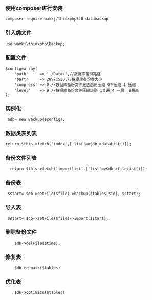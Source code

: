 ### 使用composer进行安装
~~~
composer require wamkj/thinkphp6.0-databackup
~~~

### 引入类文件
~~~
use wamkj\thinkphp\Backup;
~~~

### 配置文件
~~~
$config=array(
    'path'     => './Data/',//数据库备份路径 
    'part'     => 20971520,//数据库备份卷大小
    'compress' => 0,//数据库备份文件是否启用压缩 0不压缩 1 压缩
    'level'    => 9 //数据库备份文件压缩级别 1普通 4 一般  9最高
);
~~~

### 实例化
~~~
 $db= new Backup($config);
~~~

### 数据类表列表
~~~
return $this->fetch('index',['list'=>$db->dataList()]);
~~~
### 备份文件列表
~~~
  return $this->fetch('importlist',['list'=>$db->fileList()]);
~~~

### 备份表
~~~
 $start= $db->setFile($file)->backup($tables[$id], $start);
~~~

### 导入表
~~~
 $start= $db->setFile($file)->import($start);
~~~

### 删除备份文件
~~~
    $db->delFile($time);
~~~

### 修复表
~~~
    $db->repair($tables)
~~~

### 优化表
~~~
    $db->optimize($tables)
~~~
